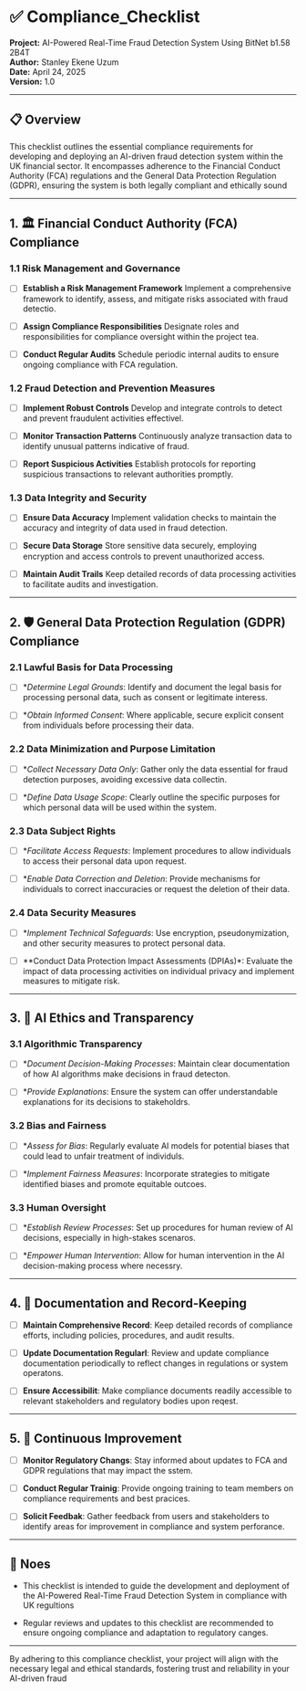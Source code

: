 # ✅ Compliance_Checklist

**Project:** AI-Powered Real-Time Fraud Detection System Using BitNet b1.58 2B4T  
**Author:** Stanley Ekene Uzum  
**Date:** April 24, 2025  
**Version:** 1.0

---

## 📋 Overview
This checklist outlines the essential compliance requirements for developing and deploying an AI-driven fraud detection system within the UK financial sector. It encompasses adherence to the Financial Conduct Authority (FCA) regulations and the General Data Protection Regulation (GDPR), ensuring the system is both legally compliant and ethically sound

---

## 1. 🏛️ Financial Conduct Authority (FCA) Compliance

### 1.1 Risk Management and Governance

- [ ] **Establish a Risk Management Framework** Implement a comprehensive framework to identify, assess, and mitigate risks associated with fraud detectio.

- [ ] **Assign Compliance Responsibilities** Designate roles and responsibilities for compliance oversight within the project tea.

- [ ] **Conduct Regular Audits** Schedule periodic internal audits to ensure ongoing compliance with FCA regulation.

### 1.2 Fraud Detection and Prevention Measures

- [ ] **Implement Robust Controls** Develop and integrate controls to detect and prevent fraudulent activities effectivel.

- [ ] **Monitor Transaction Patterns** Continuously analyze transaction data to identify unusual patterns indicative of fraud.

- [ ] **Report Suspicious Activities** Establish protocols for reporting suspicious transactions to relevant authorities promptly.

### 1.3 Data Integrity and Security

- [ ] **Ensure Data Accuracy** Implement validation checks to maintain the accuracy and integrity of data used in fraud detection.

- [ ] **Secure Data Storage** Store sensitive data securely, employing encryption and access controls to prevent unauthorized access.

- [ ] **Maintain Audit Trails** Keep detailed records of data processing activities to facilitate audits and investigation.

---

## 2. 🛡️ General Data Protection Regulation (GDPR) Compliance

### 2.1 Lawful Basis for Data Processing

- [ ] **Determine Legal Grounds*: Identify and document the legal basis for processing personal data, such as consent or legitimate interess.

- [ ] **Obtain Informed Consent*: Where applicable, secure explicit consent from individuals before processing their data.

### 2.2 Data Minimization and Purpose Limitation

- [ ] **Collect Necessary Data Only*: Gather only the data essential for fraud detection purposes, avoiding excessive data collectin.

- [ ] **Define Data Usage Scope*: Clearly outline the specific purposes for which personal data will be used within the system.

### 2.3 Data Subject Rights

- [ ] **Facilitate Access Requests*: Implement procedures to allow individuals to access their personal data upon request.

- [ ] **Enable Data Correction and Deletion*: Provide mechanisms for individuals to correct inaccuracies or request the deletion of their data.

### 2.4 Data Security Measures

- [ ] **Implement Technical Safeguards*: Use encryption, pseudonymization, and other security measures to protect personal data.

- [ ] **Conduct Data Protection Impact Assessments (DPIAs)*: Evaluate the impact of data processing activities on individual privacy and implement measures to mitigate risk.

---

## 3. 🤖 AI Ethics and Transparency

### 3.1 Algorithmic Transparency

- [ ] **Document Decision-Making Processes*: Maintain clear documentation of how AI algorithms make decisions in fraud detecton.

- [ ] **Provide Explanations*: Ensure the system can offer understandable explanations for its decisions to stakeholdrs.

### 3.2 Bias and Fairness

- [ ] **Assess for Bias*: Regularly evaluate AI models for potential biases that could lead to unfair treatment of individuls.

- [ ] **Implement Fairness Measures*: Incorporate strategies to mitigate identified biases and promote equitable outcoes.

### 3.3 Human Oversight

- [ ] **Establish Review Processes*: Set up procedures for human review of AI decisions, especially in high-stakes scenaros.

- [ ] **Empower Human Intervention*: Allow for human intervention in the AI decision-making process where necessry.

---

## 4. 📄 Documentation and Record-Keeping

- [ ] **Maintain Comprehensive Record**: Keep detailed records of compliance efforts, including policies, procedures, and audit results.

- [ ] **Update Documentation Regularl**: Review and update compliance documentation periodically to reflect changes in regulations or system operatons.

- [ ] **Ensure Accessibilit**: Make compliance documents readily accessible to relevant stakeholders and regulatory bodies upon reqest.

---

## 5. 🔄 Continuous Improvement

- [ ] **Monitor Regulatory Changs**: Stay informed about updates to FCA and GDPR regulations that may impact the sstem.

- [ ] **Conduct Regular Trainig**: Provide ongoing training to team members on compliance requirements and best pracices.

- [ ] **Solicit Feedbak**: Gather feedback from users and stakeholders to identify areas for improvement in compliance and system perforance.

---

## 📌 Noes

- This checklist is intended to guide the development and deployment of the AI-Powered Real-Time Fraud Detection System in compliance with UK regultions

- Regular reviews and updates to this checklist are recommended to ensure ongoing compliance and adaptation to regulatory canges.
---

By adhering to this compliance checklist, your project will align with the necessary legal and ethical standards, fostering trust and reliability in your AI-driven fraud 
